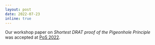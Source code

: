 ```yaml
---
layout: post
date: 2022-07-23
inline: true
---
```


Our workshop paper on *Shortest DRAT proof of the Pigeonhole Principle* was accepted at [PoS 2022](http://www.pragmaticsofsat.org/2022/).
